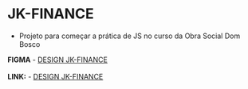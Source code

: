 # JK-FINANCE
 
* Projeto para começar a prática de JS no curso da Obra Social Dom Bosco

**FIGMA** - [DESIGN JK-FINANCE](https://www.figma.com/design/m0Eh21JiDlt5zqdYu5KGh0/JK-Finance?m=auto&t=1p2JANmXl5ccW7TX-6)
<br><br>
**LINK:** - [DESIGN JK-FINANCE](https://matheusporezeli.github.io/JK-FINANCE)